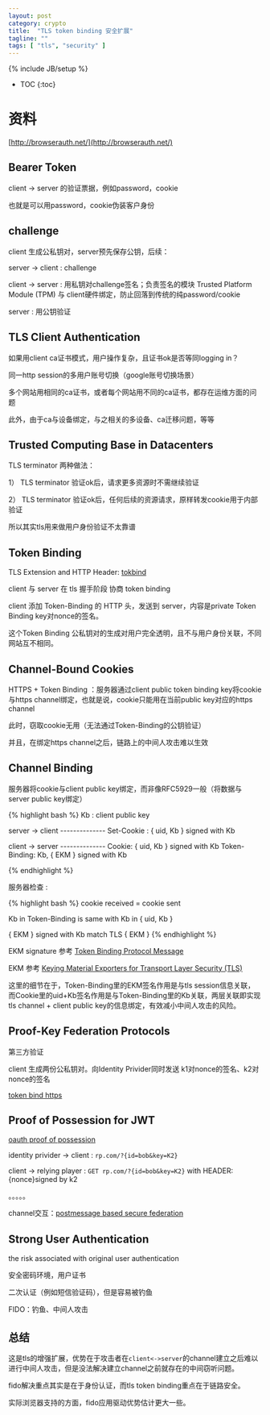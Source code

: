 ```yaml
---
layout: post
category: crypto
title:  "TLS token binding 安全扩展"
tagline: ""
tags: [ "tls", "security" ] 
---
```

{% include JB/setup %}

* TOC
{:toc}

# 资料

[http://browserauth.net/](http://browserauth.net/)

## Bearer Token

client -> server 的验证票据，例如password，cookie

也就是可以用password，cookie伪装客户身份

## challenge

client 生成公私钥对，server预先保存公钥，后续：

server -> client : challenge

client -> server : 用私钥对challenge签名；负责签名的模块 Trusted Platform Module (TPM) 与 client硬件绑定，防止回落到传统的纯password/cookie

server : 用公钥验证

## TLS Client Authentication

如果用client ca证书模式，用户操作复杂，且证书ok是否等同logging in？

同一http session的多用户账号切换（google账号切换场景）

多个网站用相同的ca证书，或者每个网站用不同的ca证书，都存在运维方面的问题

此外，由于ca与设备绑定，与之相关的多设备、ca迁移问题，等等

## Trusted Computing Base in Datacenters

TLS terminator 两种做法：

1） TLS terminator 验证ok后，请求更多资源时不需继续验证 

2） TLS terminator 验证ok后，任何后续的资源请求，原样转发cookie用于内部验证

所以其实tls用来做用户身份验证不太靠谱

## Token Binding

TLS Extension and HTTP Header: [tokbind](https://datatracker.ietf.org/wg/tokbind/documents/)

client 与 server 在 tls 握手阶段 协商 token binding

client 添加 Token-Binding 的 HTTP 头，发送到 server，内容是private Token Binding key对nonce的签名。

这个Token Binding 公私钥对的生成对用户完全透明，且不与用户身份关联，不同网站互不相同。

##  Channel-Bound Cookies

HTTPS + Token Binding ：服务器通过client public token binding key将cookie与https channel绑定，也就是说，cookie只能用在当前public key对应的https channel

此时，窃取cookie无用（无法通过Token-Binding的公钥验证）

并且，在绑定https channel之后，链路上的中间人攻击难以生效

## Channel Binding

服务器将cookie与client public key绑定，而非像RFC5929一般（将数据与server public key绑定）

{% highlight bash %}
Kb :  client public key

server -> client --------------
Set-Cookie : { uid, Kb } signed with  Kb

client -> server --------------
Cookie: { uid, Kb } signed with  Kb
Token-Binding:  Kb, { EKM } signed with Kb

{% endhighlight %}

服务器检查 :  

{% highlight bash %}
cookie received = cookie sent

Kb in Token-Binding is same with Kb in { uid, Kb } 

{ EKM } signed with Kb  match TLS { EKM }
{% endhighlight %}

EKM signature 参考 [Token Binding Protocol Message](https://tools.ietf.org/html/draft-ietf-tokbind-protocol-08#section-3)

EKM 参考 [Keying Material Exporters for Transport Layer Security (TLS)](https://tools.ietf.org/html/rfc5705)

这里的细节在于，Token-Binding里的EKM签名作用是与tls session信息关联，而Cookie里的uid+Kb签名作用是与Token-Binding里的Kb关联，两层关联即实现tls channel + client public key的信息绑定，有效减小中间人攻击的风险。

## Proof-Key Federation Protocols

第三方验证

client 生成两份公私钥对。向Identity Privider同时发送 k1对nonce的签名、k2对nonce的签名

[token bind https](https://datatracker.ietf.org/doc/draft-ietf-tokbind-https/)

## Proof of Possession for JWT

[oauth proof of possession](https://tools.ietf.org/html/draft-ietf-oauth-proof-of-possession)

identity privider -> client : ``rp.com/?{id=bob&key=K2}``

client -> relying player : ``GET rp.com/?{id=bob&key=K2}`` with HEADER: {nonce}signed by k2

。。。。。

channel交互：[postmessage based secure federation](http://www.browserauth.net/proof-key-federation-protocols/postmessage-based-secure-federation)

## Strong User Authentication 

the risk associated with original user authentication

安全密码环境，用户证书

二次认证（例如短信验证码），但是容易被钓鱼

FIDO：钓鱼、中间人攻击

## 总结

这是tls的增强扩展，优势在于攻击者在`client<->server`的channel建立之后难以进行中间人攻击，但是没法解决建立channel之前就存在的中间窃听问题。

fido解决重点其实是在于身份认证，而tls token binding重点在于链路安全。

实际浏览器支持的方面，fido应用驱动优势估计更大一些。
